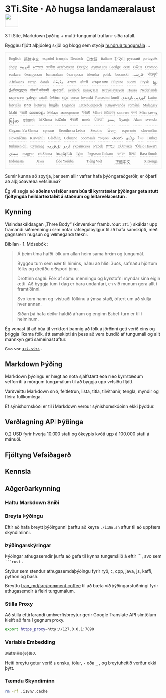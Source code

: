 <h1 style="justify-content:space-between">3Ti.Site ⋅ Að hugsa landamæralaust<img src="//i-01.eu.org/3Ti/logo.svg" style="user-select:none;margin-top:-1px;width:42px"></h1>

3Ti.Site, Markdown þýðing + multi-tungumál truflanir síða rafall.

Byggðu fljótt alþjóðleg skjöl og blogg sem styðja [hundruð tungumála](https://github.com/i18n-site/node/blob/main/lang/src/index.js) ...

<pre class="langli" style="display:flex;flex-wrap:wrap;background:transparent;border:1px solid #eee;font-size:12px;box-shadow:0 0 3px inset #eee;padding:12px 5px 4px 12px;justify-content:space-between;"><style>pre.langli i{font-weight:300;font-family:s;margin-right:7px;margin-bottom:8px;font-style:normal;color:#666;border-bottom:1px dashed #ccc;}</style><i>English</i><i> 简体中文 </i><i>español</i><i>français</i><i>Deutsch</i><i> 日本語 </i><i>italiano</i><i>한국어</i><i>русский</i><i>português</i><i>shqip</i><i>‫العربية‬</i><i>አማርኛ</i><i>অসমীয়া</i><i>azərbaycan</i><i>Eʋegbe</i><i>Aymar aru</i><i>Gaeilge</i><i>eesti</i><i>ଓଡ଼ିଆ</i><i>Oromoo</i><i>euskara</i><i>беларуская</i><i>bamanakan</i><i>български</i><i>íslenska</i><i>polski</i><i>bosanski</i><i>‫فارسی‬</i><i>भोजपुरी</i><i>Afrikaans</i><i>татар</i><i>dansk</i><i>‫ދިވެހިބަސް‬</i><i>ትግርኛ</i><i>डोगरी</i><i>संस्कृत भाषा</i><i>Filipino</i><i>suomi</i><i>Frysk</i><i>ខ្មែរ</i><i>ქართული</i><i>गोंयची कोंकणी</i><i>ગુજરાતી</i><i>avañe’ẽ</i><i>қазақ тілі</i><i>Kreyòl ayisyen</i><i>Hausa</i><i>Nederlands</i><i>кыргызча</i><i>galego</i><i>català</i><i>čeština</i><i>ಕನ್ನಡ</i><i>corsu</i><i>hrvatski</i><i>Runasimi</i><i>kurdî</i><i>‫کوردیی ناوەندی‬</i><i>Latina</i><i>latviešu</i><i>ລາວ</i><i>lietuvių</i><i>lingála</i><i>Luganda</i><i>Lëtzebuergesch</i><i>Kinyarwanda</i><i>română</i><i>Malagasy</i><i>Malti</i><i>मराठी</i><i>മലയാളം</i><i>Melayu</i><i>македонски</i><i>मैथिली</i><i>Māori</i><i>মৈতৈলোন্</i><i>монгол</i><i>বাংলা</i><i>Mizo ṭawng</i><i>မြန်မာ</i><i>𞄀𞄄𞄰𞄩𞄍𞄜𞄰</i><i>IsiXhosa</i><i>isiZulu</i><i>नेपाली</i><i>norsk</i><i>ਪੰਜਾਬੀ</i><i>‫پښتو‬</i><i>Nyanja</i><i>Akan</i><i>svenska</i><i>Gagana fa'a Sāmoa</i><i>српски</i><i>Sesotho sa Leboa</i><i>Sesotho</i><i>සිංහල</i><i>esperanto</i><i>slovenčina</i><i>slovenščina</i><i>Kiswahili</i><i>Gàidhlig</i><i>Cebuano</i><i>Soomaali</i><i>тоҷикӣ</i><i>తెలుగు</i><i>தமிழ்</i><i>ไทย</i><i>Türkçe</i><i>türkmen dili</i><i>Cymraeg</i><i>‫ئۇيغۇرچە‬</i><i>‫اردو‬</i><i>українська</i><i>o‘zbek</i><i>‫עברית‬</i><i>Ελληνικά</i><i>ʻŌlelo Hawaiʻi</i><i>‫سنڌي‬</i><i>magyar</i><i>chiShona</i><i>հայերեն</i><i>Igbo</i><i>Pagsasao Ilokano</i><i>‫ייִדיש‬</i><i>हिन्दी</i><i>Basa Sunda</i><i>Indonesia</i><i>Jawa</i><i>Èdè Yorùbá</i><i>Tiếng Việt</i><i> 正體中文 </i><i>Xitsonga</i></pre>

Sumir kunna að spyrja, þar sem allir vafrar hafa þýðingaraðgerðir, er óþarfi að alþjóðavæða vefsíðuna?

Ég vil segja að **aðeins vefsíður sem búa til kyrrstæðar þýðingar geta stutt fjöltyngda heildartextaleit á staðnum og leitarvélabestun** .

## Kynning

Vísindaskáldsagan „Three Body“ (kínverskur framburður: `3Tǐ` ) skáldar upp framandi siðmenningu sem notar rafsegulbylgjur til að hafa samskipti, með gagnsærri hugsun og velmegandi tækni.

Biblían · 1. Mósebók :

> Á þeim tíma hafði fólk um allan heim sama hreim og tungumál.
>
> Byggðu turn sem nær til himins, náðu að hliði Guðs, safnaðu hjörtum fólks og dreifðu orðspori þínu.
>
> Drottinn sagði: Fólk af sömu menningu og kynstofni myndar sína eigin ætti. Að byggja turn í dag er bara undanfari, en við munum gera allt í framtíðinni.
>
> Svo kom hann og tvístraði fólkinu á ýmsa staði, ófært um að skilja hver annan.
>
> Síðan þá hafa deilur haldið áfram og enginn Babel-turn er til í heiminum.

Ég vonast til að búa til verkfæri þannig að fólk á jörðinni geti verið eins og þriggja líkama fólk, átt samskipti án þess að vera bundið af tungumáli og allt mannkyn geti sameinast aftur.

Svo var [`3Ti.Site`](//3Ti.Site) .

## Markdown Þýðing

Markdown þýðingu er hægt að nota sjálfstætt eða með kyrrstæðum vefforriti á mörgum tungumálum til að byggja upp vefsíðu fljótt.

Varðveittu Markdown snið, feitletrun, lista, titla, tilvitnanir, tengla, myndir og fleira fullkomlega.

Ef sýnishornskóði er til í Markdown verður sýnishornskóðinn ekki þýddur.

## Verðlagning API Þýðinga

0,2 USD fyrir hverja 10.000 stafi og ókeypis kvóti upp á 100.000 stafi á mánuði.

## Fjöltyng Vefsíðagerð

## Kennsla

## Aðgerðarkynning

### Haltu Markdown Sniði

### Breyta Þýðingu

Eftir að hafa breytt þýðingunni þarftu að keyra `./i18n.sh` aftur til að uppfæra skyndiminni.

### Þýðingarskýringar

Þýðingar athugasemdir þurfa að gefa til kynna tungumálið á eftir \```, svo sem ` ```rust` .

Styður sem stendur athugasemdaþýðingu fyrir ryð, c, cpp, java, js, kaffi, python og bash.

Breyttu [tran_md/src/comment.coffee](https://github.com/i18n-site/node/blob/main/tran_md/src/comment.coffee) til að bæta við þýðingarstuðningi fyrir athugasemdir á fleiri tungumálum.

### Stilla Proxy

Að stilla eftirfarandi umhverfisbreytur gerir Google Translate API símtölum kleift að fara í gegnum proxy.

```bash
export https_proxy=http://127.0.0.1:7890
```

### Variable Embedding

```
测试变量${0}嵌入
```

Heiti breytu getur verið á ensku, tölur, `-` eða `_` , og breytuheitið verður ekki þýtt.

### Tæmdu Skyndiminni

```bash
rm -rf .i18n/.cache
```
